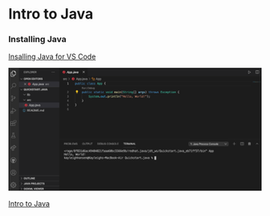 # Intro to Java

### Installing Java 

[Insalling Java for VS Code](https://code.visualstudio.com/docs/languages/java#:~:text=VS%20Code%20supports%20code%20completion,top%20of%20your%20completion%20list.&text=VS%20Code%20also%20supports%20a%20range%20of%20Refactoring%20and%20Linting%20features.)

![Hello World](hello-world.png)

[Intro to Java](https://www.w3schools.com/java/java_intro.asp)

